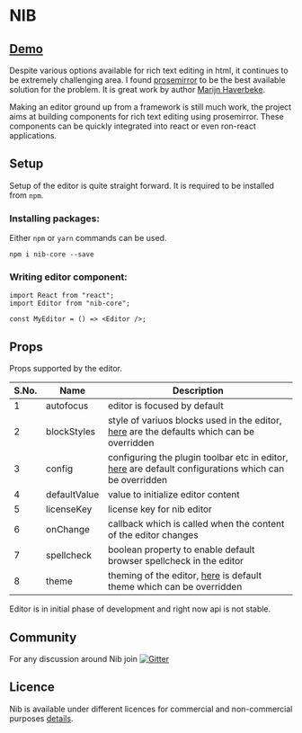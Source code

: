 # NIB

## [Demo](http://www.nibedit.com)

Despite various options available for rich text editing in html, it continues to be extremely challenging area. I found [prosemirror](http://prosemirror.net) to be the best available solution for the problem. It is great work by author [Marijn Haverbeke](http://marijnhaverbeke.nl/).

Making an editor ground up from a framework is still much work, the project aims at building components for rich text editing using prosemirror. These components can be quickly integrated into react or even ron-react applications.

## Setup

Setup of the editor is quite straight forward. It is required to be installed from `npm`.

### Installing packages:

Either `npm` or `yarn` commands can be used.

```
npm i nib-core --save
```

### Writing editor component:

```
import React from "react";
import Editor from "nib-core";

const MyEditor = () => <Editor />;
```

## Props

Props supported by the editor.

| S.No. | Name         | Description                                                                                                                                                                                 |
| ----- | ------------ | ------------------------------------------------------------------------------------------------------------------------------------------------------------------------------------------- |
| 1     | autofocus    | editor is focused by default                                                                                                                                                                |
| 2     | blockStyles  | style of variuos blocks used in the editor, [here](https://github.com/jpuri/Nib/blob/master/packages/core/src/components/Editor/blockStyles.js#L1) are the defaults which can be overridden |
| 3     | config       | configuring the plugin toolbar etc in editor, [here](https://github.com/jpuri/Nib/blob/master/packages/core/src/common/config/index.js) are default configurations which can be overridden  |
| 4     | defaultValue | value to initialize editor content                                                                                                                                                          |
| 5     | licenseKey   | license key for nib editor                                                                                                                                                                  |
| 6     | onChange     | callback which is called when the content of the editor changes                                                                                                                             |
| 7     | spellcheck   | boolean property to enable default browser spellcheck in the editor                                                                                                                         |
| 8     | theme        | theming of the editor, [here](https://github.com/jpuri/Nib/blob/master/packages/core/src/components/Editor/theme.js) is default theme which can be overridden                               |

Editor is in initial phase of development and right now api is not stable.

## Community

For any discussion around Nib join [![Gitter](https://badges.gitter.im/nib-edit/community.svg)](https://gitter.im/nib-edit/community?utm_source=badge&utm_medium=badge&utm_campaign=pr-badge)

## Licence

Nib is available under different licences for commercial and non-commercial purposes [details](http://www.nibedit.com/index.html#/Licence).
